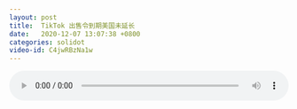 ```yaml
---
layout: post
title:  TikTok 出售令到期美国未延长
date:   2020-12-07 13:07:38 +0800
categories: solidot
video-id: C4jwRBzNa1w
---
```


<audio src="/assets/6e5a44b63e9184fb45433ef546321a75.mp3" style="width: 100%;" controls></audio>


